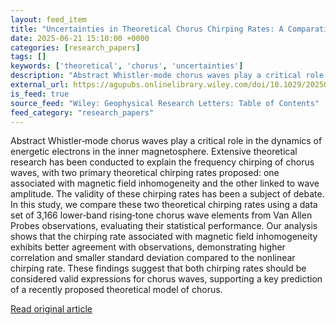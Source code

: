 ```yaml
---
layout: feed_item
title: "Uncertainties in Theoretical Chorus Chirping Rates: A Comparative Analysis"
date: 2025-06-21 15:10:00 +0000
categories: [research_papers]
tags: []
keywords: ['theoretical', 'chorus', 'uncertainties']
description: "Abstract Whistler‐mode chorus waves play a critical role in the dynamics of energetic electrons in the inner magnetosphere"
external_url: https://agupubs.onlinelibrary.wiley.com/doi/10.1029/2025GL115777?af=R
is_feed: true
source_feed: "Wiley: Geophysical Research Letters: Table of Contents"
feed_category: "research_papers"
---
```


Abstract Whistler‐mode chorus waves play a critical role in the dynamics of energetic electrons in the inner magnetosphere. Extensive theoretical research has been conducted to explain the frequency chirping of chorus waves, with two primary theoretical chirping rates proposed: one associated with magnetic field inhomogeneity and the other linked to wave amplitude. The validity of these chirping rates has been a subject of debate. In this study, we compare these two theoretical chirping rates using a data set of 3,166 lower‐band rising‐tone chorus wave elements from Van Allen Probes observations, evaluating their statistical performance. Our analysis shows that the chirping rate associated with magnetic field inhomogeneity exhibits better agreement with observations, demonstrating higher correlation and smaller standard deviation compared to the nonlinear chirping rate. These findings suggest that both chirping rates should be considered valid expressions for chorus waves, supporting a key prediction of a recently proposed theoretical model of chorus.

[Read original article](https://agupubs.onlinelibrary.wiley.com/doi/10.1029/2025GL115777?af=R)
